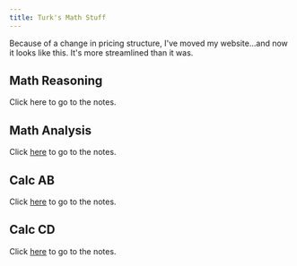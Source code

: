```yaml
---
title: Turk's Math Stuff
---
```


Because of a change in pricing structure, I've moved my website...and now it looks like this.
It's more streamlined than it was.

## Math Reasoning
Click here to go to the notes.

## Math Analysis
Click [here](https://turksmathstuff.github.io/mathanalysis.html) to go to the notes.

## Calc AB
Click [here](https://turksmathstuff.github.io/calcab.html) to go to the notes.

## Calc CD
Click [here](https://turksmathstuff.github.io/calccd.html) to go to the notes.
